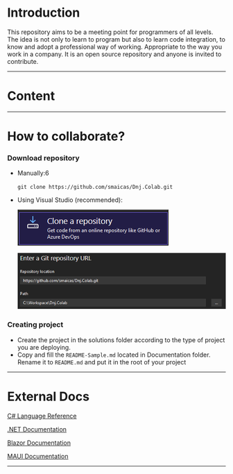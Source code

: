 Introduction
============

This repository aims to be a meeting point for programmers of all levels. The idea is not only to learn to program but also to learn code integration, to know and adopt a professional way of working. Appropriate to the way you work in a company. It is an open source repository and anyone is invited to contribute.

* * *

Content
=======

* * *

How to collaborate?
===================


### Download repository

*   Manually:6
    
    `git clone https://github.com/smaicas/Dnj.Colab.git`
    
*   Using Visual Studio (recommended):
    
    ![](Documentation/Assets/vs_clone_1.png)
    
    ![](Documentation/Assets/vs_clone_2.png)
    

### Creating project

*   Create the project in the solutions folder according to the type of project you are deploying.
*   Copy and fill the `README-Sample.md` located in Documentation folder. Rename it to `README.md` and put it in the root of your project

* * *

External Docs
=============

[C# Language Reference](https://learn.microsoft.com/en-us/dotnet/csharp/language-reference/)

[.NET Documentation](https://learn.microsoft.com/en-us/dotnet/)

[Blazor Documentation](https://learn.microsoft.com/es-es/aspnet/core/blazor/?view=aspnetcore-7.0)

[MAUI Documentation](https://learn.microsoft.com/en-us/dotnet/maui/?view=net-maui-7.0)

* * *